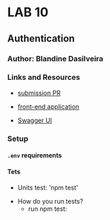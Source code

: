 # LAB 10

##  Authentication

### Author: Blandine Dasilveira

### Links and Resources

- [submission PR](https://github.com/blandine-401javascript/lab-10/pull/1)

- [front-end application]()

- [Swagger UI]()
### Setup

#### `.env` requirements


#### Tets

* Units test: 'npm test'


- How do you run tests?
  - run npm test: 

 